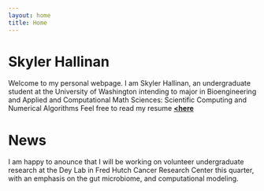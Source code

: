 ```yaml
---
layout: home
title: Home
---
```


# Skyler Hallinan

Welcome to my personal webpage. I am Skyler Hallinan, an undergraduate student at the University of Washington intending to major in Bioengineering and Applied and Computational Math Sciences: Scientific Computing and Numerical Algorithms
Feel free to read my resume <a href="/assets/official/Hallinan_Skyler_Resume.pdf" target = "_blank"><b><here</b></a>
# News

I am happy to anounce that I will be working on volunteer undergraduate research at the Dey Lab in Fred Hutch Cancer Research Center this quarter, with an emphasis on the gut microbiome, and computational modeling. 

